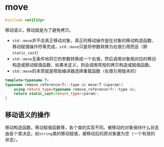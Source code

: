 # move

```c++
#include <utility>
```

移动语义，移动就是为了避免拷贝。

- `std::move`并不会真正移动对象，真正的移动操作是在对象的移动构造函数、移动赋值操作符等完成，`std::move`只是将参数转换为右值引用而且（即`static_cast`）
- `std::move`无条件地将它的参数转换成一个右值，然后调用对象相对应的移动构造或移动赋值函数，如果未定义，则会调用常规的拷贝构造或赋值函数。
- `std::move`的本质就是帮助编译器选择重载函数（右值引用版本的）

```c++
template<typename T>
typename remove_reference<T>::type && move(T &&param){
    using return_type=typename remove_reference<T>::type &&;
    return static_cast<return_type>(param);
}
```

## 移动语义的操作

移动构造函数，移动赋值函数等，各个类的实现不同。被移动的对象保持什么状态由各个类决定。如`string`类的移动赋值，被移动后的原对象置为空（一个有效的状态）。

